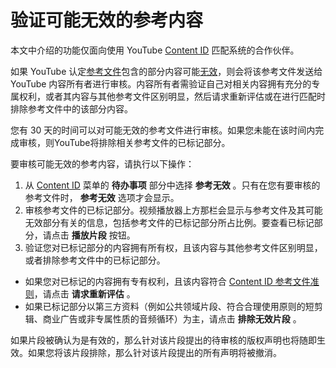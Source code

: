 # 验证可能无效的参考内容

本文中介绍的功能仅面向使用 YouTube [Content ID](http://www.youtube.com/t/contentid) 匹配系统的合作伙伴。

如果 YouTube 认定[参考文件](https://support.google.com/youtube/answer/107004)包含的部分内容可能[无效](https://support.google.com/youtube/answer/2605065)，则会将该参考文件发送给 YouTube 内容所有者进行审核。内容所有者需验证自己对相关内容拥有充分的专属权利，或者其内容与其他参考文件区别明显，然后请求重新评估或在进行匹配时排除参考文件中的该部分内容。

您有 30 天的时间可以对可能无效的参考文件进行审核。如果您未能在该时间内完成审核，则YouTube将排除相关参考文件的已标记部分。

要审核可能无效的参考内容，请执行以下操作：

1. 从 [Content ID](https://www.youtube.com/content_id) 菜单的 **待办事项** 部分中选择 **参考无效** 。只有在您有要审核的参考文件时， **参考无效** 选项才会显示。
2. 审核参考文件的已标记部分。视频播放器上方那栏会显示与参考文件及其可能无效部分有关的信息，包括参考文件的已标记部分所占比例。要查看已标记部分，请点击 **播放片段** 按钮。
3. 验证您对已标记部分的内容拥有所有权，且该内容与其他参考文件区别明显，或者排除参考文件中的已标记部分。
  * 如果您对已标记的内容拥有专有权利，且该内容符合 [Content ID 参考文件准则](https://support.google.com/youtube/answer/2605065)，请点击 **请求重新评估** 。
  * 如果已标记部分以第三方资料（例如公共领域片段、符合合理使用原则的短剪辑、商业广告或非专属性质的音频循环）为主，请点击 **排除无效片段** 。

如果片段被确认为是有效的，那么针对该片段提出的待审核的版权声明也将随即生效。如果您将该片段排除，那么针对该片段提出的所有声明将被撤消。